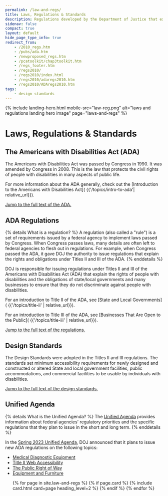 ```yaml
---
permalink: /law-and-regs/
title: Laws, Regulations & Standards
description: Regulations developed by the Department of Justice that explain the rights of people with disabilities and the obligations of those covered by the law.
sidenav: false
compact: true
layout: default
hide_page_type_info: true
redirect_from:
    - /2010_regs.htm
    - /pubs/ada.htm
    - /newproposed_regs.htm
    - /pcatoolkit/chap3toolkit.htm
    - /regs_footer.htm
    - /regs2010/
    - /regs2010/index.html
    - /regs2010/adaregs2010.htm
    - /regs2010/ADAregs2010.htm
tags:
    - design standards
---
```


{% include landing-hero.html mobile-src="law-reg.png" alt="laws and regulations landing hero image" page="laws-and-regs" %}

<div class="grid-container">
<div class="grid-row grid-gap margin-bottom-7 margin-top-7">
<div class="tablet:grid-col-10">

# Laws, Regulations & Standards

## The Americans with Disabilities Act (ADA)

The Americans with Disabilities Act was passed by Congress in 1990. It was amended by Congress in 2008. This is the law that protects the civil rights of people with disabilities in many aspects of public life.

For more information about the ADA generally, check out the [Introduction to the Americans with Disabilities Act]( {{'/topics/intro-to-ada'| relative_url}}).

[Jump to the full text of the ADA.](#law-reg-text)

## ADA Regulations

{% details What is a regulation? %}
A regulation (also called a "rule") is a set of requirements issued by a federal agency to implement laws passed by Congress.  When Congress passes laws, many details are often left to federal agencies to flesh out in regulations.  For example, when Congress passed the ADA, it gave DOJ the authority to issue regulations that explain the rights and obligations under Titles II and III of the ADA.
{% enddetails %}

DOJ is responsible for issuing regulations under Titles II and III of the Americans with Disabilities Act (ADA) that explain the rights of people with disabilities and the obligations of state/local governments and many businesses to ensure that they do not discriminate against people with disabilities.

For an introduction to Title II of the ADA, see [State and Local Governments]( {{'/topics/title-ii' | relative_url}}).

For an introduction to Title III of the ADA, see [Businesses That Are Open to the Public]( {{'/topics/title-iii' | relative_url}}).

[Jump to the full text of the regulations.](#law-reg-text)

## Design Standards

The Design Standards were adopted in the Titles II and III regulations. The standards set minimum accessibility requirements for newly designed and constructed or altered State and local government facilities, public accommodations, and commercial facilities to be usable by individuals with disabilities.

[Jump to the full text of the design standards.](#law-reg-text)

## Unified Agenda

{% details What is the Unified Agenda? %}
The [Unified Agenda](https://www.reginfo.gov/public/jsp/eAgenda/UA_About.myjsp) provides information about federal agencies’ regulatory priorities and the specific regulations that they plan to issue in the short and long term.
{% enddetails %}

In the [Spring 2023 Unified Agenda](https://www.reginfo.gov/public/do/eAgendaMain), DOJ announced that it plans to issue new ADA regulations on the following topics:

- [Medical Diagnostic Equipment](https://www.reginfo.gov/public/do/eAgendaViewRule?pubId=202304&RIN=1190-AA78)
- [Title II Web Accessibility](https://www.reginfo.gov/public/do/eAgendaViewRule?pubId=202304&RIN=1190-AA79)
- [The Public Right of Way](https://www.reginfo.gov/public/do/eAgendaViewRule?pubId=202304&RIN=1190-AA77)
- [Equipment and Furniture](https://www.reginfo.gov/public/do/eAgendaViewRule?pubId=202304&RIN=1190-AA76)

</div>

<div class="tablet:grid-col-12 margin-top-7" markdown="0">
<a id="law-reg-text"></a>
    <ul class="usa-card-group">
        {% for page in site.law-and-regs %}
            {% if page.card %}
                {% include card.html card=page heading_level=2 %}
            {% endif %}
        {% endfor %}
    </ul>
</div>
</div>
</div>